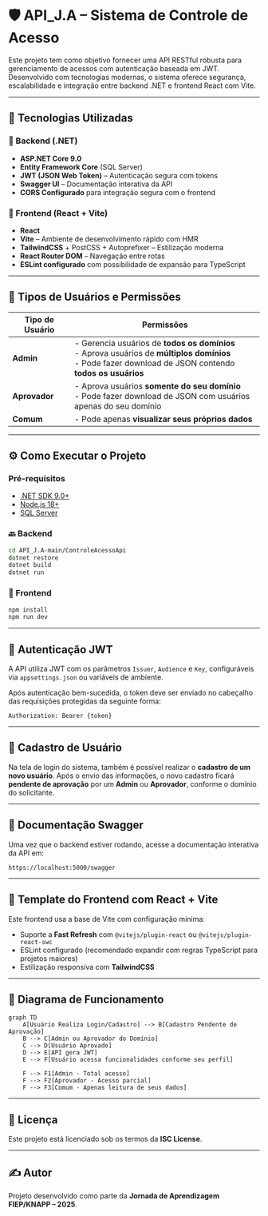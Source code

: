 # 🛡️ API_J.A – Sistema de Controle de Acesso

Este projeto tem como objetivo fornecer uma API RESTful robusta para gerenciamento de acessos com autenticação baseada em JWT. Desenvolvido com tecnologias modernas, o sistema oferece segurança, escalabilidade e integração entre backend .NET e frontend React com Vite.

---

## 🚀 Tecnologias Utilizadas

### 🔧 Backend (.NET)

- **ASP.NET Core 9.0**
- **Entity Framework Core** (SQL Server)
- **JWT (JSON Web Token)** – Autenticação segura com tokens
- **Swagger UI** – Documentação interativa da API
- **CORS Configurado** para integração segura com o frontend

### 🎨 Frontend (React + Vite)

- **React**
- **Vite** – Ambiente de desenvolvimento rápido com HMR
- **TailwindCSS** + PostCSS + Autoprefixer – Estilização moderna
- **React Router DOM** – Navegação entre rotas
- **ESLint configurado** com possibilidade de expansão para TypeScript

---

## 👥 Tipos de Usuários e Permissões

| Tipo de Usuário | Permissões |
|-----------------|------------|
| **Admin**       | - Gerencia usuários de **todos os domínios**<br> - Aprova usuários de **múltiplos domínios**<br> - Pode fazer download de JSON contendo **todos os usuários** |
| **Aprovador**   | - Aprova usuários **somente do seu domínio**<br> - Pode fazer download de JSON com usuários apenas do seu domínio |
| **Comum**       | - Pode apenas **visualizar seus próprios dados** |

---

## ⚙️ Como Executar o Projeto

### Pré-requisitos

- [.NET SDK 9.0+](https://dotnet.microsoft.com/)
- [Node.js 18+](https://nodejs.org/)
- [SQL Server](https://www.microsoft.com/pt-br/sql-server/sql-server-downloads)

### 🔙 Backend

```bash
cd API_J.A-main/ControleAcessoApi
dotnet restore
dotnet build
dotnet run
```

### 🎨 Frontend

```bash
npm install
npm run dev
```

---

## 🔐 Autenticação JWT

A API utiliza JWT com os parâmetros `Issuer`, `Audience` e `Key`, configuráveis via `appsettings.json` ou variáveis de ambiente.

Após autenticação bem-sucedida, o token deve ser enviado no cabeçalho das requisições protegidas da seguinte forma:

```http
Authorization: Bearer {token}
```

---

## 🧾 Cadastro de Usuário

Na tela de login do sistema, também é possível realizar o **cadastro de um novo usuário**. Após o envio das informações, o novo cadastro ficará **pendente de aprovação** por um **Admin** ou **Aprovador**, conforme o domínio do solicitante.

---

## 🧪 Documentação Swagger

Uma vez que o backend estiver rodando, acesse a documentação interativa da API em:

```
https://localhost:5000/swagger
```

---

## 🧰 Template do Frontend com React + Vite

Este frontend usa a base de Vite com configuração mínima:

- Suporte a **Fast Refresh** com `@vitejs/plugin-react` ou `@vitejs/plugin-react-swc`
- ESLint configurado (recomendado expandir com regras TypeScript para projetos maiores)
- Estilização responsiva com **TailwindCSS**

---

## 🧭 Diagrama de Funcionamento

```mermaid
graph TD
    A[Usuário Realiza Login/Cadastro] --> B[Cadastro Pendente de Aprovação]
    B --> C[Admin ou Aprovador do Domínio]
    C --> D[Usuário Aprovado]
    D --> E[API gera JWT]
    E --> F[Usuário acessa funcionalidades conforme seu perfil]

    F --> F1[Admin - Total acesso]
    F --> F2[Aprovador - Acesso parcial]
    F --> F3[Comum - Apenas leitura de seus dados]
```

---

## 📝 Licença

Este projeto está licenciado sob os termos da **ISC License**.

---

## ✍️ Autor

Projeto desenvolvido como parte da **Jornada de Aprendizagem FIEP/KNAPP – 2025**.
